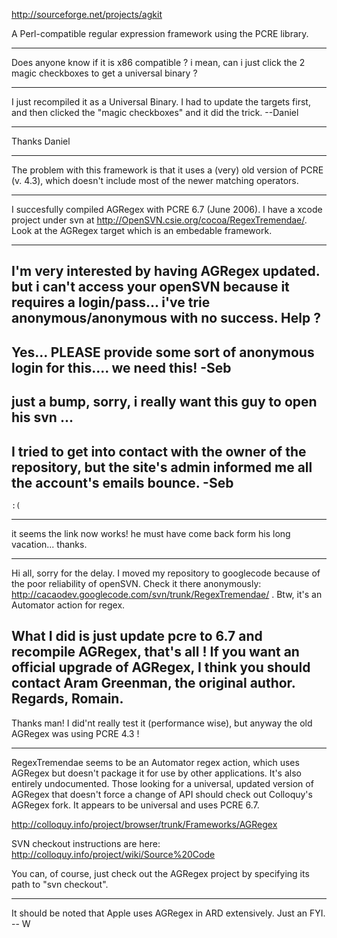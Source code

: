 http://sourceforge.net/projects/agkit

A Perl-compatible regular expression framework using the PCRE library.

----

Does anyone know if it is x86 compatible ? i mean, can i just click the 2 magic checkboxes to get a universal binary ?

----

I just recompiled it as a Universal Binary. I had to update the targets first, and then clicked the "magic checkboxes" and it did the trick. --Daniel

----

Thanks Daniel

----
The problem with this framework is that it uses a (very) old version of PCRE (v. 4.3), which doesn't include most of the newer matching operators.

----
I succesfully compiled AGRegex with PCRE 6.7 (June 2006). I have a xcode project under svn at http://OpenSVN.csie.org/cocoa/RegexTremendae/. Look at the AGRegex target which is an embedable framework.  

----

I'm very interested by having AGRegex updated. but i can't access your openSVN because it requires a login/pass... i've trie anonymous/anonymous with no success. Help ?
----
Yes... PLEASE provide some sort of anonymous login for this.... we need this! -Seb
----

just a bump, sorry, i really want this guy to open his svn ...
----
I tried to get into contact with the owner of the repository, but the site's admin informed me all the account's emails bounce. -Seb
----
    :(
----

it seems the link now works!  he must have come back form his long vacation... thanks.

----
Hi all, sorry for the delay. I moved my repository to googlecode because of the poor reliability of openSVN. Check it there anonymously: http://cacaodev.googlecode.com/svn/trunk/RegexTremendae/ . Btw, it's an Automator action for regex.

What I did is just update pcre to 6.7 and recompile AGRegex, that's all ! If you want an official upgrade of AGRegex, I think you should contact Aram Greenman, the original author.
Regards, Romain.
----

Thanks man! I did'nt really test it (performance wise), but anyway the old AGRegex was using PCRE 4.3 !

----

RegexTremendae seems to be an Automator regex action, which uses AGRegex but doesn't package it for use by other applications. It's also entirely undocumented. Those looking for a universal, updated version of AGRegex that doesn't force a change of API should check out Colloquy's AGRegex fork. It appears to be universal and uses PCRE 6.7.

http://colloquy.info/project/browser/trunk/Frameworks/AGRegex

SVN checkout instructions are here: http://colloquy.info/project/wiki/Source%20Code

You can, of course, just check out the AGRegex project by specifying its path to "svn checkout".

----

It should be noted that Apple uses AGRegex in ARD extensively. Just an FYI.
-- W
